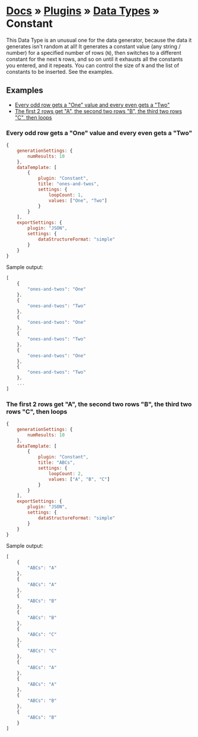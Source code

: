 # [Docs](../../../../../docs/README.md) &raquo; [Plugins](../../README.md) &raquo; [Data Types](../README.md) &raquo; Constant

This Data Type is an unusual one for the data generator, because the data it generates isn't random at all! It generates
a constant value (any string / number) for a specified number of rows (`N`), then switches to a different constant for
the next `N` rows, and so on until it exhausts all the constants you entered, and it repeats. You can control the size
of `N` and the list of constants to be inserted. See the examples.

## Examples

- [Every odd row gets a "One" value and every even gets a "Two"](#every-odd-row-gets-a-one-value-and-every-even-gets-a-two)
- [The first 2 rows get "A", the second two rows "B", the third two rows "C", then loops](#the-first-2-rows-get-a-the-second-two-rows-b-the-third-two-rows-c-then-loops)  


### Every odd row gets a "One" value and every even gets a "Two"

```javascript
{
    generationSettings: {
        numResults: 10
    },
    dataTemplate: [
        {
            plugin: "Constant",
            title: "ones-and-twos",
            settings: {
                loopCount: 1,
                values: ["One", "Two"]
            }
        }
    ],
    exportSettings: {
        plugin: "JSON",
        settings: {
            dataStructureFormat: "simple"
        }
    }
}
```

Sample output:

```javascript
[
    {
        "ones-and-twos": "One"
    },
    {
        "ones-and-twos": "Two"
    },
    {
        "ones-and-twos": "One"
    },
    {
        "ones-and-twos": "Two"
    },
    {
        "ones-and-twos": "One"
    },
    {
        "ones-and-twos": "Two"
    },
    ...
]
```

### The first 2 rows get "A", the second two rows "B", the third two rows "C", then loops

```javascript
{
    generationSettings: {
        numResults: 10
    },
    dataTemplate: [
        {
            plugin: "Constant",
            title: "ABCs",
            settings: {
                loopCount: 2,
                values: ["A", "B", "C"]
            }
        }
    ],
    exportSettings: {
        plugin: "JSON",
        settings: {
            dataStructureFormat: "simple"
        }
    }
}
```


Sample output:

```javascript
[
    {
        "ABCs": "A"
    },
    {
        "ABCs": "A"
    },
    {
        "ABCs": "B"
    },
    {
        "ABCs": "B"
    },
    {
        "ABCs": "C"
    },
    {
        "ABCs": "C"
    },
    {
        "ABCs": "A"
    },
    {
        "ABCs": "A"
    },
    {
        "ABCs": "B"
    },
    {
        "ABCs": "B"
    }
]
```
